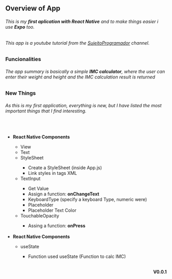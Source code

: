 ## Overview of App
###### This is my **first aplication with React Native** and to make things easier i use **Expo** too.
###### This app is a youtube tutorial from the [SujeitoProgramador](https://www.youtube.com/channel/UCLc5Bq2yfs-S3Zse3ZFRMEQ) channel.

### Funcionalities
###### The app summary is basically a simple **IMC calculator**, where the user can enter their weight and height and the IMC calculation result is returned

### New Things
###### As this is my first application, everything is new, but I have listed the most important things that I find interesting.

<br>

<ul>
<li><b>React Native Components</b></li>
    <ul>
    <li>View</li>
    <li>Text</li>
    <li>StyleSheet</li>
        <ul>
        <li>Create a StyleSheet (inside App.js)</li>
        <li>Link styles in tags XML</li>
        </ul>
    <li>TextInput</li>
        <ul>
        <li>Get Value</li>
        <li>Assign a function: <b>onChangeText</b></li>
        <li>KeyboardType (specify a keyboard Type, numeric were)</li>
        <li>Placeholder</li>
        <li>Placeholder Text Color</li>
        </ul>
    <li>TouchableOpacity</li>
        <ul>
        <li>Assing a function: <b>onPress</b></li>
        </ul>
    </ul>
<br>
<li><b>React Native Components</b></li>
    <ul>
    <li>useState</li>
        <ul>
        <li>Function used useState (Function to calc IMC)</li>
        </ul>
    </ul>
    
</ul>

<br>

<div align="end"><b>V0.0.1</b></div>
